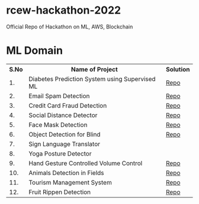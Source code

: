 # rcew-hackathon-2022
Official Repo of Hackathon on ML, AWS, Blockchain

# ML Domain
<table>
  <tr>
    <th>S.No</th>
    <th>Name of Project</th>
    <th>Solution</th>
  </tr>
  <tr>
    <td>1.</td>
    <td>Diabetes Prediction System using Supervised ML</td>
    <td><a href="https://github.com/maddydevgits/Dibetes-prediction-with-different-ml-approches">Repo</a></td>
  </tr>
  <tr>
    <td>2.</td>
    <td>Email Spam Detection</td>
    <td><a href="https://github.com/maddydevgits/email-spam-detection">Repo</a></td>
  </tr>
  <tr>
    <td>3.</td>
    <td>Credit Card Fraud Detection</td>
    <td><a href="https://github.com/maddydevgits/credit-card-fraud-detection-system">Repo</a></td>
  </tr>
  <tr>
    <td>4.</td>
    <td>Social Distance Detector</td>
    <td><a href="https://github.com/maddydevgits/sacet-live-social-distance-detection">Repo</a></td>
  </tr>
  <tr>
    <td>5.</td>
    <td>Face Mask Detection</td>
    <td><a href="https://github.com/maddydevgits/face-mask-detector">Repo</a></td>
  </tr>
  <tr>
    <td>6.</td>
    <td>Object Detection for Blind</td>
    <td><a href="https://github.com/maddydevgits/object-detection-yolov3">Repo</a></td>
  </tr>
  <tr>
    <td>7.</td>
    <td>Sign Language Translator</td>
    <td></td>
  </tr>
  <tr>
    <td>8.</td>
    <td>Yoga Posture Detector</td>
    <td></td>
  </tr>
  <tr>
    <td>9.</td>
    <td>Hand Gesture Controlled Volume Control</td>
    <td><a href="https://github.com/maddydevgits/hand-finger-tracking-music-player-control">Repo</a></td>
  </tr>
  <tr>
    <td>10.</td>
    <td>Animals Detection in Fields</td>
    <td><a href="https://github.com/maddydevgits/animals-detection-aws-deployment">Repo</a></td>
  </tr>
  <tr>
    <td>11.</td>
    <td>Tourism Management System</td>
    <td><a href="https://github.com/maddydevgits/tourism-management-system">Repo</a></td>
  </tr>
  <tr>
    <td>12.</td>
    <td>Fruit Rippen Detection</td>
    <td><a href="https://github.com/maddydevgits/banana-fruit-ripening-system">Repo</a></td>
  </tr>
</table>
